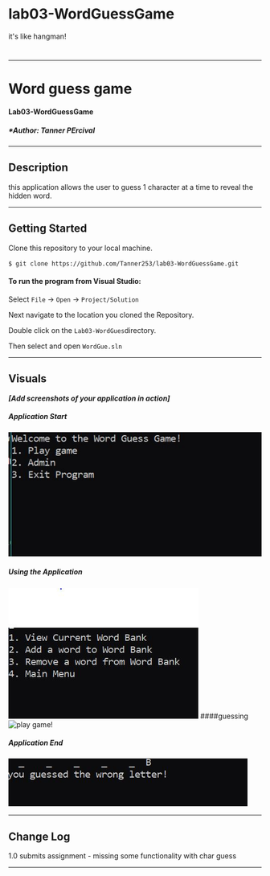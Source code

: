 # lab03-WordGuessGame
it's like hangman!
#
------------------------------

# Word guess game
#### Lab03-WordGuessGame
##### *Author: Tanner PErcival

------------------------------

## Description
this application allows the user to guess 1 character at a time to reveal the hidden word.

------------------------------

## Getting Started
Clone this repository to your local machine.
```
$ git clone https://github.com/Tanner253/lab03-WordGuessGame.git
```
#### To run the program from Visual Studio:
Select ```File``` -> ```Open``` -> ```Project/Solution```

Next navigate to the location you cloned the Repository.

Double click on the ```Lab03-WordGues```directory.

Then select and open ```WordGue.sln```

------------------------------

## Visuals
***[Add screenshots of your application in action]***

##### Application Start
![on program run this is what the user will see](/assets/capture1.JPG)
##### Using the Application
![you can add words, delete words, view what words there are](/assets/capture2.JPG)
####guessing
![play game!](/assets/capture3.JPG)
##### Application End
![how functionality works in game](/assets/capture4.JPG)

------------------------------

## Change Log
1.0 submits assignment - missing some functionality with char guess


------------------------------
